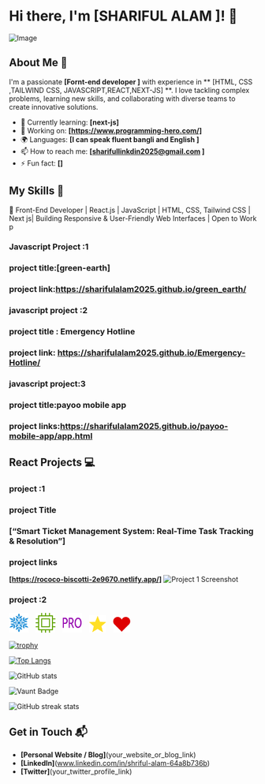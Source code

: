 # Hi there, I'm [SHARIFUL ALAM ]! 👋

![Image](https://github.com/user-attachments/assets/0a31292d-28d5-42c3-b5ee-aa04f168594c)

## About Me 🚀

I'm a passionate **[Fornt-end developer ]** with experience in ** [HTML, CSS ,TAILWIND CSS, JAVASCRIPT,REACT,NEXT-JS] **. I love tackling complex problems, learning new skills, and collaborating with diverse teams to create innovative solutions.

- 🌱 Currently learning: **[next-js]**
- 🔭 Working on: **[https://www.programming-hero.com/]**
- 🌍 Languages: **[I can speak fluent bangli and English ]**
- 📫 How to reach me: **[sharifullinkdin2025@gmail.com ]**
- ⚡ Fun fact: **[]**

## My Skills 🧠
🔹 Front-End Developer | React.js | JavaScript | HTML, CSS, Tailwind CSS | Next js| Building Responsive & User-Friendly Web Interfaces | Open to Work
p
### Javascript Project :1
### project title:[green-earth]
### project link:https://sharifulalam2025.github.io/green_earth/
### javascript project :2
### project title : Emergency Hotline
### project link: https://sharifulalam2025.github.io/Emergency-Hotline/
### javascript project:3  
### project title:payoo mobile app 
### project links:https://sharifulalam2025.github.io/payoo-mobile-app/app.html

## React Projects 💻
### project :1
### project Title
### [“Smart Ticket Management System: Real-Time Task Tracking & Resolution”]
### project links
**[https://rococo-biscotti-2e9670.netlify.app/]**
![Project 1 Screenshot](project_1_screenshot_url)
### project :2

<a href='https://archiveprogram.github.com/'><img src='https://raw.githubusercontent.com/acervenky/animated-github-badges/master/assets/acbadge.gif' width='40' height='40'></a> <a href='https://docs.github.com/en/developers'><img src='https://raw.githubusercontent.com/acervenky/animated-github-badges/master/assets/devbadge.gif' width='40' height='40'></a> <a href='https://github.com/pricing'><img src='https://raw.githubusercontent.com/acervenky/animated-github-badges/master/assets/pro.gif' width='40' height='40'></a> <a href='https://stars.github.com/'><img src='https://raw.githubusercontent.com/acervenky/animated-github-badges/master/assets/starbadge.gif' width='35' height='35'></a> <a href='https://docs.github.com/en/github/supporting-the-open-source-community-with-github-sponsors'><img src='https://raw.githubusercontent.com/acervenky/animated-github-badges/master/assets/sponsorbadge.gif' width='35' height='35'></a> 

[![trophy](https://github-profile-trophy.vercel.app/?username=SHARIFULALAM2025)](https://github.com/ryo-ma/github-profile-trophy)

[![Top Langs](https://github-readme-stats.vercel.app/api/top-langs/?username=SHARIFULALAM2025)](https://github.com/anuraghazra/github-readme-stats)

![GitHub stats](https://github-readme-stats.vercel.app/api?username=SHARIFULALAM2025&show_icons=true&count_private=true)  

![Vaunt Badge](https://api.vaunt.dev/v1/github/entities/SHARIFULALAM2025/contributions?format=svg&private=true)  

![GitHub streak stats](https://streak-stats.demolab.com/?user=SHARIFULALAM2025)  




## Get in Touch 📬

- **[Personal Website / Blog]**(your_website_or_blog_link)
- **[LinkedIn]**(www.linkedin.com/in/shriful-alam-64a8b736b)
- **[Twitter]**(your_twitter_profile_link)


